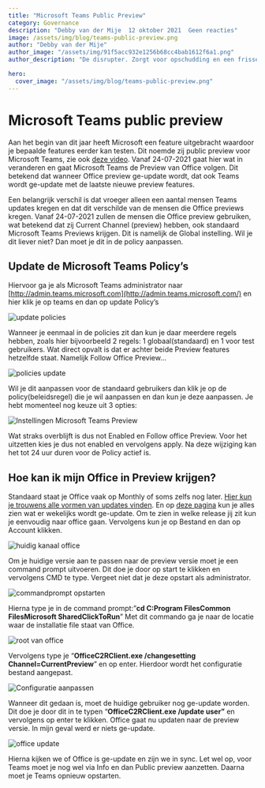 ```yaml
---
title: "Microsoft Teams Public Preview"
category: Governance
description: "Debby van der Mije  12 oktober 2021  Geen reacties"
image: /assets/img/blog/teams-public-preview.png
author: "Debby van der Mije"
author_image: "/assets/img/91f5acc932e1256b68cc4bab1612f6a1.png"
author_description: "De disrupter. Zorgt voor opschudding en een frisse blik. Doet alles net even anders. Staat voor productiviteit, effectiviteit en vrijheid met de nieuwe manier van samenwerken. Verantwoordelijk voor de visie en strategie."

hero:
  cover_image: "/assets/img/blog/teams-public-preview.png"
---
```


# Microsoft Teams public preview

Aan het begin van dit jaar heeft Microsoft een feature uitgebracht waardoor je bepaalde features eerder kan testen. Dit noemde zij public preview voor Microsoft Teams, zie ook [deze video](https://www.youtube.com/watch?v=drxvYP3_gSI). Vanaf 24-07-2021 gaat hier wat in veranderen en gaat Microsoft Teams de Preview van Office volgen. Dit betekend dat wanneer Office preview ge-update wordt, dat ook Teams wordt ge-update met de laatste nieuwe preview features.

Een belangrijk verschil is dat vroeger alleen een aantal mensen Teams updates kregen en dat dit verschilde van de mensen die Office previews kregen. Vanaf 24-07-2021 zullen de mensen die Office preview gebruiken, wat betekend dat zij Current Channel (preview) hebben, ook standaard Microsoft Teams Previews krijgen. Dit is namelijk de Global instelling. Wil je dit liever niet? Dan moet je dit in de policy aanpassen.

## Update de Microsoft Teams Policy’s

Hiervoor ga je als Microsoft Teams administrator naar [http://admin.teams.microsoft.com](http://admin.teams.microsoft.com/) en hier klik je op teams en dan op update Policy’s

![update policies](/assets/img/blog/update-policies-1024x522.png)

Wanneer je eenmaal in de policies zit dan kun je daar meerdere regels hebben, zoals hier bijvoorbeeld 2 regels: 1 globaal(standaard) en 1 voor test gebruikers. Wat direct opvalt is dat er achter beide Preview features hetzelfde staat. Namelijk Follow Office Preview…

![policies update](/assets/img/blog/policies-update-1024x522.png)

Wil je dit aanpassen voor de standaard gebruikers dan klik je op de policy(beleidsregel) die je wil aanpassen en dan kun je deze aanpassen. Je hebt momenteel nog keuze uit 3 opties:

![Instellingen Microsoft Teams Preview](/assets/img/blog/instelling-preview-1024x522.png)

Wat straks overblijft is dus not Enabled en Follow office Preview. Voor het uitzetten kies je dus not enabled en vervolgens apply. Na deze wijziging kan het tot 24 uur duren voor de Policy actief is.

##

## Hoe kan ik mijn Office in Preview krijgen?

Standaard staat je Office vaak op Monthly of soms zelfs nog later. [Hier kun je trouwens alle vormen van updates vinden](https://docs.microsoft.com/en-in/deployoffice/overview-update-channels#BKMK_MC). En op [deze pagina](https://docs.microsoft.com/en-in/officeupdates/update-history-microsoft365-apps-by-date) kun je alles zien wat er wekelijks wordt ge-update. Om te zien in welke release jij zit kun je eenvoudig naar office gaan. Vervolgens kun je op Bestand en dan op Account klikken.

![huidig kanaal office](/assets/img/blog/huidig-kanaal-office.gif)

Om je huidige versie aan te passen naar de preview versie moet je een command prompt uitvoeren. Dit doe je door op start te klikken en vervolgens CMD te type. Vergeet niet dat je deze opstart als administrator.

![commandprompt opstarten](/assets/img/blog/commandprompt-opstarten.gif)

Hierna type je in de command prompt:”**cd C:Program FilesCommon FilesMicrosoft SharedClickToRun**” Met dit commando ga je naar de locatie waar de installatie file staat van Office.

![root van office](/assets/img/blog/root-van-office.png)

Vervolgens type je “**OfficeC2RClient.exe /changesetting Channel=CurrentPreview**” en op enter. Hierdoor wordt het configuratie bestand aangepast.

![Configuratie aanpassen](/assets/img/blog/Configuratie-aanpassen.png)

Wanneer dit gedaan is, moet de huidige gebruiker nog ge-update worden. Dit doe je door dit in te typen “**OfficeC2RClient.exe /update user”** en vervolgens op enter te klikken. Office gaat nu updaten naar de preview versie. In mijn geval werd er niets ge-update.

![office update](/assets/img/blog/office-update.gif)

Hierna kijken we of Office is ge-update en zijn we in sync. Let wel op, voor Teams moet je nog wel via Info en dan Public preview aanzetten. Daarna moet je Teams opnieuw opstarten.
